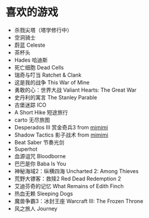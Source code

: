 # 喜欢的游戏

- 杀戮尖塔（塔学修行中）
- 空洞骑士
- 蔚蓝 Celeste
- 茶杯头
- Hades 哈迪斯
- 死亡细胞 Dead Cells
- 瑞奇与叮当 Ratchet & Clank
- 这是我的战争 This War of Mine
- 勇敢的心：世界大战 Valiant Hearts: The Great War
- 史丹利的寓言 The Stanley Parable
- 古堡迷踪 ICO
- A Short Hike 短途旅行
- carto 无尽旅图
- Desperados III 赏金奇兵3 from [mimimi](https://www.mimimi.games)
- Shadow Tactics 影子战术 from [mimimi](https://www.mimimi.games)
- Beat Saber 节奏光剑
- Superhot
- 血源诅咒 Bloodborne
- 巴巴是你 Baba Is You
- 神秘海域2：纵横四海 Uncharted 2: Among Thieves
- 荒野大镖客：救赎2 Red Dead Redemption 2
- 艾迪芬奇的记忆 What Remains of Edith Finch
- 热血无赖 Sleeping Dogs
- 魔兽争霸3：冰封王座 Warcraft III: The Frozen Throne
- 风之旅人 Journey
